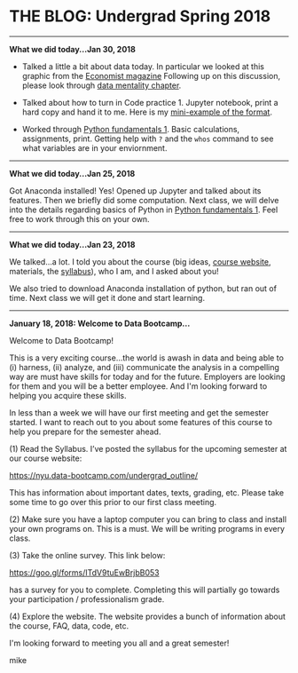 # THE BLOG: Undergrad Spring 2018

---
**What we did today...Jan 30, 2018**

* Talked a little a bit about data today. In particular we looked at this graphic from the [Economist magazine](https://github.com/mwaugh0328/data_bootcamp_spring_2018/blob/master/week1/interesting_data_0130.ipynb
) Following up on this discussion, please look through [data mentality chapter](https://nyudatabootcamp.gitbooks.io/data-bootcamp/content/data-mentality.html).

* Talked about how to turn in Code practice 1. Jupyter notebook, print a hard copy and hand it to me. Here is my [mini-example of the format](https://github.com/mwaugh0328/data_bootcamp_spring_2018/blob/master/week1/code_practice_1.ipynb).

* Worked through [Python fundamentals 1](https://nyudatabootcamp.gitbooks.io/data-bootcamp/content/py-fun1.html). Basic calculations, assignments, print. Getting help with `?` and the `whos` command to see what variables are in your enviornment.


---
**What we did today...Jan 25, 2018**

Got Anaconda installed! Yes! Opened up Jupyter and talked about its features. Then we briefly did some computation. Next class, we will delve into the details regarding basics of Python in [Python fundamentals 1](https://nyudatabootcamp.gitbooks.io/data-bootcamp/content/py-fun1.html). Feel free to work through this on your own.    

---
**What we did today...Jan 23, 2018**

We talked...a lot. I told you about the course (big ideas, [course website](https://nyu.data-bootcamp.com/undergrad_outline/), materials, the [syllabus]((https://github.com/NYUDataBootcamp/Materials/blob/master/Documents/bootcamp_syllabus.pdf))), who I am, and I asked about you!

We also tried to download Anaconda installation of python, but ran out of time. Next class we will get it done and start learning.

---
**January 18, 2018: Welcome to Data Bootcamp...**

Welcome to Data Bootcamp!

This is a very exciting course…the world is awash in data and being able to (i) harness, (ii) analyze, and (iii) communicate the analysis in a compelling way are must have skills for today and for the future. Employers are looking for them and you will be a better employee. And I'm looking forward to helping you acquire these skills.

In less than a week we will have our first meeting and get the semester started. I want to reach out to you about some features of this course to help you prepare for the semester ahead.

(1) Read the Syllabus. I’ve posted the syllabus for the upcoming semester at our course website:

https://nyu.data-bootcamp.com/undergrad_outline/

This has information about important dates, texts, grading, etc. Please take some time to go over this prior to our first class meeting.

(2) Make sure you have a laptop computer you can bring to class and install your own programs on. This is a must. We will be writing programs in every class.

(3) Take the online survey. This link below:

https://goo.gl/forms/ITdV9tuEwBrjbB053

has a survey for you to complete. Completing this will partially go towards your participation / professionalism grade.

(4) Explore the website. The website provides a bunch of information about the course, FAQ, data, code, etc.

I'm looking forward to meeting you all and a great semester!

mike
